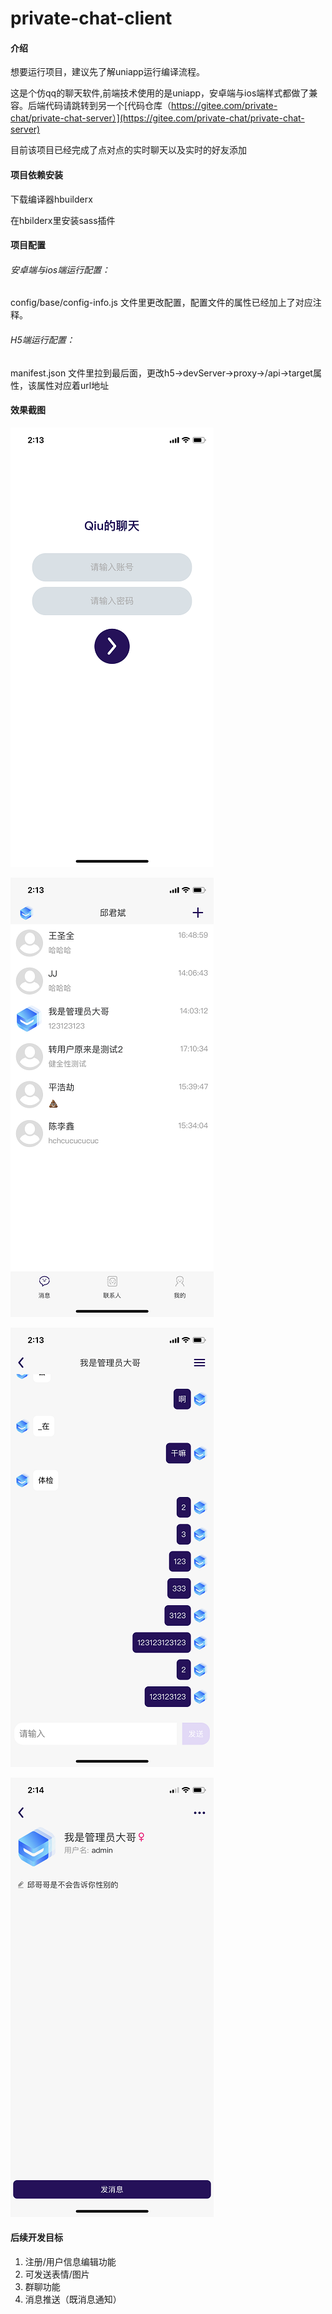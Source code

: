 # private-chat-client

#### 介绍

想要运行项目，建议先了解uniapp运行编译流程。

这是个仿qq的聊天软件,前端技术使用的是uniapp，安卓端与ios端样式都做了兼容。后端代码请跳转到另一个[代码仓库（https://gitee.com/private-chat/private-chat-server）](https://gitee.com/private-chat/private-chat-server)

目前该项目已经完成了点对点的实时聊天以及实时的好友添加

#### 项目依赖安装

下载编译器hbuilderx 

在hbilderx里安装sass插件

#### 项目配置

###### 安卓端与ios端运行配置：

config/base/config-info.js 文件里更改配置，配置文件的属性已经加上了对应注释。

###### H5端运行配置：

manifest.json 文件里拉到最后面，更改h5->devServer->proxy->/api->target属性，该属性对应着url地址

#### 效果截图

![登录页](intro%E7%99%BB%E5%BD%95%E9%A1%B5.PNG)

![最近联系人](intro%E6%9C%80%E8%BF%91%E8%81%94%E7%B3%BB%E4%BA%BA.PNG)

![聊天室](intro%E8%81%8A%E5%A4%A9%E5%AE%A4.PNG)

![用户信息页](intro%E7%94%A8%E6%88%B7%E4%BF%A1%E6%81%AF%E9%A1%B5.PNG)

#### 后续开发目标

1. 注册/用户信息编辑功能
2. 可发送表情/图片
3. 群聊功能
4. 消息推送（既消息通知）




